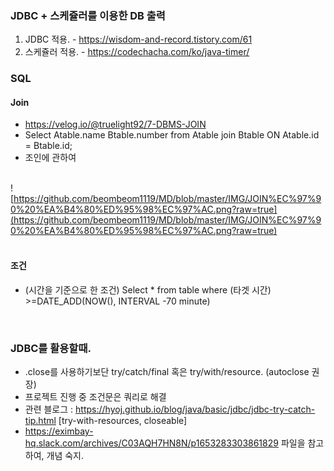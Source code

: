 ### JDBC + 스케쥴러를 이용한 DB 출력

1. JDBC 적용. - https://wisdom-and-record.tistory.com/61
2. 스케쥴러 적용. - https://codechacha.com/ko/java-timer/


### SQL

#### Join  

- https://velog.io/@truelight92/7-DBMS-JOIN 
- Select Atable.name Btable.number from Atable join Btable ON Atable.id = Btable.id;
- 조인에 관하여<br/><br/>  

![https://github.com/beombeom1119/MD/blob/master/IMG/JOIN%EC%97%90%20%EA%B4%80%ED%95%98%EC%97%AC.png?raw=true](https://github.com/beombeom1119/MD/blob/master/IMG/JOIN%EC%97%90%20%EA%B4%80%ED%95%98%EC%97%AC.png?raw=true)<br/><br/>

#### 조건  

- (시간을 기준으로 한 조건) Select * from table where (타겟 시간) >=DATE_ADD(NOW(), INTERVAL -70 minute)


<br/>

### JDBC를 활용할때.

- .close를 사용하기보단 try/catch/final 혹은 try/with/resource. (autoclose 권장)
- 프로젝트 진행 중 조건문은 쿼리로 해결
- 관련 블로그 : https://hyoj.github.io/blog/java/basic/jdbc/jdbc-try-catch-tip.html
[try-with-resources, closeable]
- https://eximbay-hq.slack.com/archives/C03AQH7HN8N/p1653283303861829 파일을 참고하여, 개념 숙지.



